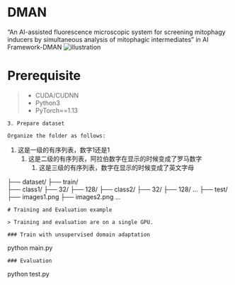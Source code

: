 

# DMAN
“An AI-assisted fluorescence microscopic system for screening mitophagy inducers by simultaneous analysis of mitophagic intermediates” in AI Framework-DMAN
![illustration](fig_0.png)
# Prerequisite

> - CUDA/CUDNN
> - Python3
> - PyTorch==1.13
```
3. Prepare dataset

Organize the folder as follows:
```
1. 这是一级的有序列表，数字1还是1
   1. 这是二级的有序列表，阿拉伯数字在显示的时候变成了罗马数字
      1. 这是三级的有序列表，数字在显示的时候变成了英文字母
         
├── dataset/
  ├── train/     
    ├── class1/
      ├── 32/
      ├── 128/
    ├── class2/
      ├── 32/
      ├── 128/
    ...
  ├── test/
    ├── images1.png
    ├── images2.png
...
```
# Training and Evaluation example

> Training and evaluation are on a single GPU.

### Train with unsupervised domain adaptation 

```
python main.py
```
### Evaluation

```
python test.py
```


